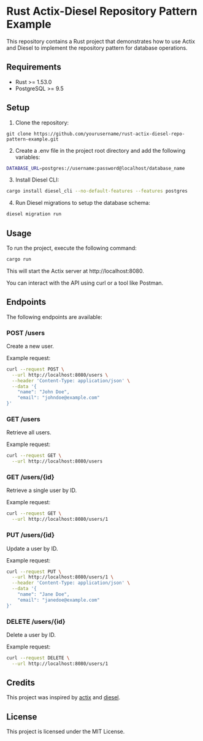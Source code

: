 # Rust Actix-Diesel Repository Pattern Example
This repository contains a Rust project that demonstrates how to use Actix and Diesel to implement the repository pattern for database operations.

## Requirements
- Rust >= 1.53.0
- PostgreSQL >= 9.5

## Setup
1. Clone the repository:
```git
git clone https://github.com/yourusername/rust-actix-diesel-repo-pattern-example.git
```
2. Create a .env file in the project root directory and add the following variables:
```bash
DATABASE_URL=postgres://username:password@localhost/database_name
```
3. Install Diesel CLI:
```bash
cargo install diesel_cli --no-default-features --features postgres
```
4. Run Diesel migrations to setup the database schema:
```bash
diesel migration run
```

## Usage
To run the project, execute the following command:
```bash
cargo run
```

This will start the Actix server at http://localhost:8080.

You can interact with the API using curl or a tool like Postman.

## Endpoints
The following endpoints are available:

### POST /users
Create a new user.

Example request:

```bash
curl --request POST \
  --url http://localhost:8080/users \
  --header 'Content-Type: application/json' \
  --data '{
	"name": "John Doe",
	"email": "johndoe@example.com"
}'
```

### GET /users
Retrieve all users.

Example request:
```bash
curl --request GET \
  --url http://localhost:8080/users
```

### GET /users/{id}
Retrieve a single user by ID.

Example request:
```bash
curl --request GET \
  --url http://localhost:8080/users/1
```

### PUT /users/{id}
Update a user by ID.

Example request:
```bash
curl --request PUT \
  --url http://localhost:8080/users/1 \
  --header 'Content-Type: application/json' \
  --data '{
	"name": "Jane Doe",
	"email": "janedoe@example.com"
}'
```
### DELETE /users/{id}
Delete a user by ID.

Example request:
```bash
curl --request DELETE \
  --url http://localhost:8080/users/1
```

## Credits
This project was inspired by [actix](https://actix.rs/) and [diesel](https://diesel.rs/).

## License
This project is licensed under the MIT License.
